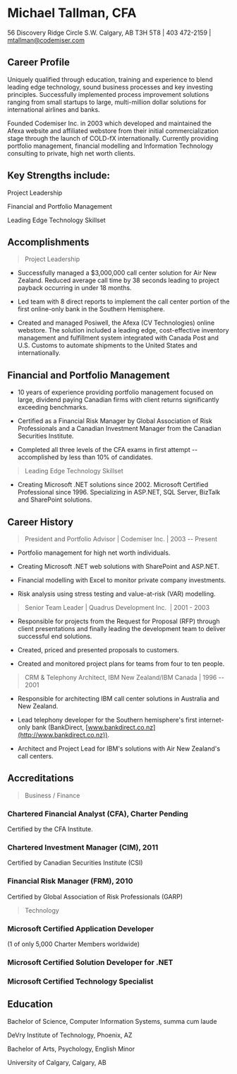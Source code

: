 # Michael Tallman, CFA
56 Discovery Ridge Circle S.W. Calgary, AB T3H 5T8 \| 403 472-2159 \|
mtallman@codemiser.com

## Career Profile

Uniquely qualified through education, training and experience to blend
leading edge technology, sound business processes and key investing
principles. Successfully implemented process improvement solutions
ranging from small startups to large, multi-million dollar solutions for
international airlines and banks.

Founded Codemiser Inc. in 2003 which developed and maintained the Afexa
website and affiliated webstore from their initial commercialization
stage through the launch of COLD-fX internationally. Currently providing
portfolio management, financial modelling and Information Technology
consulting to private, high net worth clients.

## Key Strengths include:

Project Leadership

Financial and Portfolio Management

Leading Edge Technology Skillset

## Accomplishments

> Project Leadership

-   Successfully managed a \$3,000,000 call center solution for Air New
    Zealand. Reduced average call time by 38 seconds leading to project
    payback occurring in under 18 months.

-   Led team with 8 direct reports to implement the call center portion
    of the first online-only bank in the Southern Hemisphere.

-   Created and managed Posiwell, the Afexa (CV Technologies) online
    webstore. The solution included a leading edge, cost-effective
    inventory management and fulfillment system integrated with Canada
    Post and U.S. Customs to automate shipments to the United States and
    internationally.

## Financial and Portfolio Management

-   10 years of experience providing portfolio management focused on
    large, dividend paying Canadian firms with client returns
    significantly exceeding benchmarks.

-   Certified as a Financial Risk Manager by Global Association of Risk
    Professionals and a Canadian Investment Manager from the Canadian
    Securities Institute.

-   Completed all three levels of the CFA exams in first attempt --
    accomplished by less than 10% of candidates.

> Leading Edge Technology Skillset

-   Creating Microsoft .NET solutions since 2002. Microsoft Certified
    Professional since 1996. Specializing in ASP.NET, SQL Server,
    BizTalk and SharePoint solutions.

## Career History

> President and Portfolio Advisor \| Codemiser Inc. \| 2003 -- Present

-   Portfolio management for high net worth individuals.

-   Creating Microsoft .NET web solutions with SharePoint and ASP.NET.

-   Financial modelling with Excel to monitor private company
    investments.

-   Risk analysis using stress testing and value-at-risk (VAR)
    modelling.

> Senior Team Leader \| Quadrus Development Inc.  \| 2001 - 2003

-   Responsible for projects from the Request for Proposal (RFP) through
    client presentations and finally leading the development team to
    deliver successful end solutions.

-   Created, priced and presented proposals to customers.

-   Created and monitored project plans for teams from four to ten
    people.

> CRM & Telephony Architect, IBM New Zealand/IBM Canada \| 1996 -- 2001

-   Responsible for architecting IBM call center solutions in Australia
    and New Zealand.

-   Lead telephony developer for the Southern hemisphere's first
    internet-only bank (BankDirect,
    [www.bankdirect.co.nz](http://www.bankdirect.co.nz)).

-   Architect and Project Lead for IBM's solutions with Air New
    Zealand's call centers.

## Accreditations

> Business / Finance

### **Chartered Financial Analyst (CFA)**, Charter Pending

Certified by the CFA Institute.

### **Chartered Investment Manager (CIM)**, 2011

Certified by Canadian Securities Institute (CSI)

### **Financial Risk Manager (FRM)**, 2010

Certified by Global Association of Risk Professionals (GARP)


> Technology

### Microsoft Certified Application Developer 
(1 of only 5,000 Charter Members worldwide)

### Microsoft Certified Solution Developer for .NET

### Microsoft Certified Technology Specialist

## Education

Bachelor of Science, Computer Information Systems, summa cum laude

DeVry Institute of Technology, Phoenix, AZ

Bachelor of Arts, Psychology, English Minor

University of Calgary, Calgary, AB

